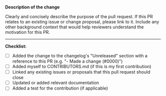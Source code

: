 **Description of the change**

Clearly and concisely describe the purpose of the pull request. If this PR relates to an existing issue or change proposal, please link to it. Include any other background context that would help reviewers understand the motivation for this PR.

---

**Checklist:**

- [ ] Added the change to the changelog's "Unreleased" section with a reference to this PR (e.g. "- Made a change (#0000)")
- [ ] Added myself to CONTRIBUTORS.md (if this is my first contribution)
- [ ] Linked any existing issues or proposals that this pull request should close
- [ ] Updated or added relevant documentation
- [ ] Added a test for the contribution (if applicable)

